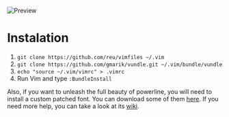 ![Preview](https://dl.dropbox.com/u/732128/vim-screenshot.png)

# Instalation

1. `git clone https://github.com/reu/vimfiles ~/.vim`
2. `git clone https://github.com/gmarik/vundle.git ~/.vim/bundle/vundle`
3. `echo "source ~/.vim/vimrc" > .vimrc`
4. Run Vim and type `:BundleInstall`

Also, if you want to unleash the full beauty of powerline, you will need to install a custom patched font. You can download some of them [here](https://gist.github.com/1595572). If you need more help, you can take a look at its [wiki](https://github.com/Lokaltog/vim-powerline/wiki/Patched-fonts).
